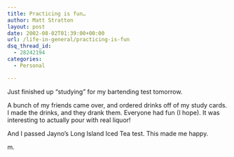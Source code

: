 ```yaml
---
title: Practicing is fun…
author: Matt Stratton
layout: post
date: 2002-08-02T01:39:00+00:00
url: /life-in-general/practicing-is-fun
dsq_thread_id:
  - 28242194
categories:
  - Personal

---
```

Just finished up &#8220;studying&#8221; for my bartending test tomorrow.

A bunch of my friends came over, and ordered drinks off of my study cards. I made the drinks, and they drank them. Everyone had fun (I hope). It was interesting to actually pour with real liquor!

And I passed Jayno&#8217;s Long Island Iced Tea test. This made me happy.

m.